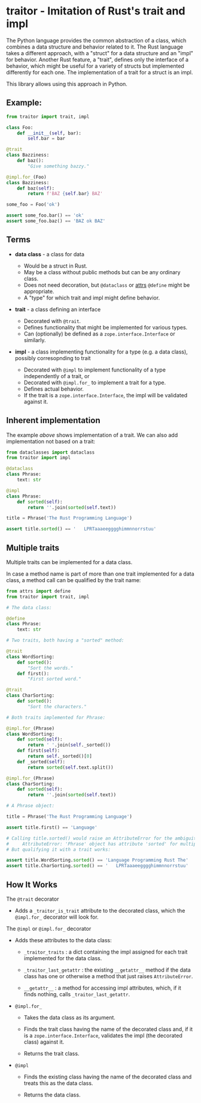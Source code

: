 # traitor - Imitation of Rust's trait and impl

The Python language provides the common abstraction of a class, which combines a data structure and behavior related to it.  The Rust language takes a different approach, with a "struct" for a data structure and an "impl" for behavior.  Another Rust feature, a "trait", defines only the interface of a behavior, which might be useful for a variety of structs but implemented differently for each one.  The implementation of a trait for a struct is an impl.

This library allows using this approach in Python.

## Example:

```python
from traitor import trait, impl

class Foo:
    def __init__(self, bar):
        self.bar = bar

@trait
class Bazziness:
    def baz():
        "Give something bazzy."

@impl.for_(Foo)
class Bazziness:
    def baz(self):
        return f'BAZ {self.bar} BAZ'

some_foo = Foo('ok')

assert some_foo.bar() == 'ok'
assert some_foo.baz() == 'BAZ ok BAZ'
```

## Terms

* **data class** - a class for data
  
  * Would be a struct in Rust.
  * May be a class without public methods but can be any ordinary class.
  * Does not need decoration, but `@dataclass` or [attrs](https://www.attrs.org) `@define` might be appropriate.
  * A "type" for which trait and impl might define behavior.

* **trait** - a class defining an interface
  
  * Decorated with `@trait`.
  * Defines functionality that might be implemented for various types.
  * Can (optionally) be defined as a `zope.interface.Interface` or similarly.

* **impl** - a class implementing functionality for a type (e.g. a data class), possibly corresopnding to trait
  
  * Decorated with `@impl` to implement functionality of a type independently of a trait, or
  * Decorated with `@impl.for_` to implement a trait for a type.
  * Defines actual behavior.
  * If the trait is a `zope.interface.Interface`, the impl will be validated against it.

## Inherent implementation

The example *above* shows implementation of a trait.  We can also add implementation not based on a trait:

```python
from dataclasses import dataclass
from traitor import impl

@dataclass
class Phrase:
    text: str

@impl
class Phrase:
    def sorted(self):
        return ''.join(sorted(self.text))

title = Phrase('The Rust Programming Language')

assert title.sorted() == '   LPRTaaaeegggghimmnnorrstuu'
```

## Multiple traits

Multiple traits can be implemented for a data class.

In case a method name is part of more than one trait implemented for a data class, a method call can be qualified by the trait name:

```python
from attrs import define
from traitor import trait, impl

# The data class:

@define
class Phrase:
    text: str

# Two traits, both having a "sorted" method:

@trait
class WordSorting:
    def sorted():
        "Sort the words."
    def first():
        "First sorted word."

@trait
class CharSorting:
    def sorted():
        "Sort the characters."

# Both traits implemented for Phrase:

@impl.for_(Phrase)
class WordSorting:
    def sorted(self):
        return ' '.join(self._sorted())
    def first(self):
        return self._sorted()[0]
    def _sorted(self):
        return sorted(self.text.split())

@impl.for_(Phrase)
class CharSorting:
    def sorted(self):
        return ''.join(sorted(self.text))

# A Phrase object:

title = Phrase('The Rust Programming Language')

assert title.first() == 'Language'

# Calling title.sorted() would raise an AttributeError for the ambiguity:
#     AttributeError: 'Phrase' object has attribute 'sorted' for multiple traits
# But qualifying it with a trait works:

assert title.WordSorting.sorted() == 'Language Programming Rust The'
assert title.CharSorting.sorted() == '   LPRTaaaeegggghimmnnorrstuu'
```

## How It Works

The `@trait` decorator

- Adds a `_traitor_is_trait` attribute to the decorated class, which the `@impl.for_` decorator will look for.

The `@impl` or `@impl.for_` decorator

- Adds these attributes to the data class:
  
  - `_traitor_traits` : a dict containing the impl assigned for each trait implemented for the data class.
  
  - `_traitor_last_getattr` : the existing `__getattr__` method if the data class has one or otherwise  a  method that just raises `AttributeError`.
  
  - `__getattr__` : a method for accessing impl attributes, which, if it finds nothing, calls `_traitor_last_getattr`.

- `@impl.for_`
  
  - Takes the data class as its argument.
  
  - Finds the trait class having the name of the decorated class and, if it is a `zope.interface.Interface`, validates the impl (the decorated class) against it.
  
  - Returns the trait class.

- `@impl`
  
  - Finds the existing class having the name of the decorated class and treats this as the data class.
  
  - Returns the data class.
  
  
